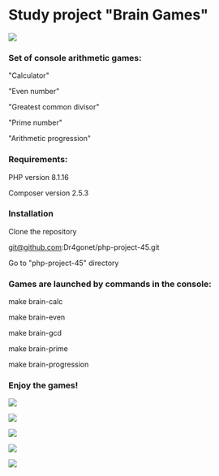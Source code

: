 # Study project "Brain Games"

<a href="https://codeclimate.com/github/Dr4gonet/php-project-45/maintainability"><img src="https://api.codeclimate.com/v1/badges/727b0353766fc1bbee53/maintainability" /></a>

### Set of console arithmetic games: 

"Сalculator"

"Even number"

"Greatest common divisor"

"Prime number"

"Arithmetic progression"


### Requirements:

PHP version 8.1.16

Composer version 2.5.3

### Installation

Сlone the repository

git@github.com:Dr4gonet/php-project-45.git

Go to "php-project-45" directory

### Games are launched by commands in the console:

make brain-calc

make brain-even

make brain-gcd

make brain-prime

make brain-progression

### Enjoy the games! 


<a href="https://asciinema.org/a/8YOO7wYnxZK98Oem6dzHsfCv0" target="_blank"><img src="https://asciinema.org/a/8YOO7wYnxZK98Oem6dzHsfCv0.svg" /></a>

<a href="https://asciinema.org/a/94OFaIgegJPUIYfcTmZ9k3VKs" target="_blank"><img src="https://asciinema.org/a/94OFaIgegJPUIYfcTmZ9k3VKs.svg" /></a>

<a href="https://asciinema.org/a/nbOAiB1KX6gaEHniRTm2jW3Mo" target="_blank"><img src="https://asciinema.org/a/nbOAiB1KX6gaEHniRTm2jW3Mo.svg" /></a>

<a href="https://asciinema.org/a/WREkaU4xv34fQRaHx0FxlCW1C" target="_blank"><img src="https://asciinema.org/a/WREkaU4xv34fQRaHx0FxlCW1C.svg" /></a>

<a href="https://asciinema.org/a/Nw4YWLaSclxbiIFzz6HAgJPcI" target="_blank"><img src="https://asciinema.org/a/Nw4YWLaSclxbiIFzz6HAgJPcI.svg" /></a>
